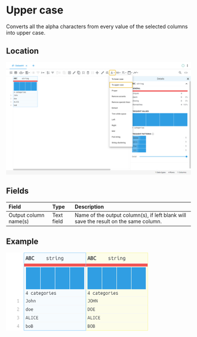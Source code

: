 # Upper case
Converts all the alpha characters from every value of the selected columns into upper case.
## Location
![Upper case on the interface](../../docs/screenshots/location/upper.png)
## Fields
| Field | Type | Description |
| :--- | :--- | :--- |
| Output column name(s) | Text field | Name of the output column(s), if left blank will save the result on the same column. |
## Example
![Upper case example](../../docs/screenshots/table/upper.png)